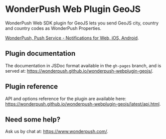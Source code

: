 WonderPush Web Plugin GeoJS
=============================

WonderPush Web SDK plugin for GeoJS lets you send GeoJS city, country and country codes as WonderPush Properties.

[WonderPush, Push Service - Notifications for Web, iOS, Android](https://www.wonderpush.com/).

Plugin documentation
--------------------

The documentation in JSDoc format available in the `gh-pages` branch,
and is served at:
https://wonderpush.github.io/wonderpush-webplugin-geojs/.


Plugin reference
----------------

API and options reference for the plugin are available here:
https://wonderpush.github.io/wonderpush-webplugin-geojs/latest/api.html.


Need some help?
---------------

Ask us by chat at: https://www.wonderpush.com/.

